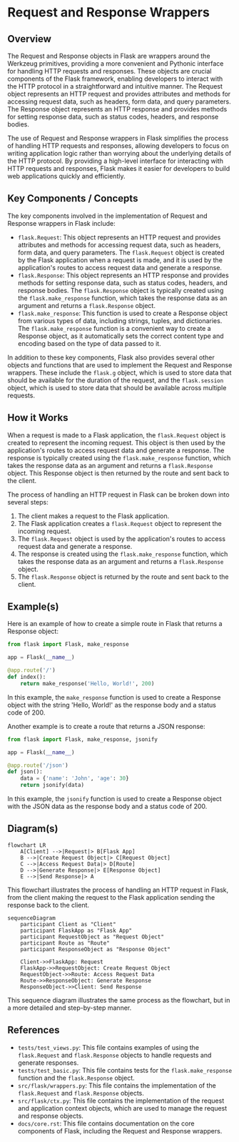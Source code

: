 # Request and Response Wrappers
## Overview
The Request and Response objects in Flask are wrappers around the Werkzeug primitives, providing a more convenient and Pythonic interface for handling HTTP requests and responses. These objects are crucial components of the Flask framework, enabling developers to interact with the HTTP protocol in a straightforward and intuitive manner. The Request object represents an HTTP request and provides attributes and methods for accessing request data, such as headers, form data, and query parameters. The Response object represents an HTTP response and provides methods for setting response data, such as status codes, headers, and response bodies.

The use of Request and Response wrappers in Flask simplifies the process of handling HTTP requests and responses, allowing developers to focus on writing application logic rather than worrying about the underlying details of the HTTP protocol. By providing a high-level interface for interacting with HTTP requests and responses, Flask makes it easier for developers to build web applications quickly and efficiently.

## Key Components / Concepts
The key components involved in the implementation of Request and Response wrappers in Flask include:
- `flask.Request`: This object represents an HTTP request and provides attributes and methods for accessing request data, such as headers, form data, and query parameters. The `flask.Request` object is created by the Flask application when a request is made, and it is used by the application's routes to access request data and generate a response.
- `flask.Response`: This object represents an HTTP response and provides methods for setting response data, such as status codes, headers, and response bodies. The `flask.Response` object is typically created using the `flask.make_response` function, which takes the response data as an argument and returns a `flask.Response` object.
- `flask.make_response`: This function is used to create a Response object from various types of data, including strings, tuples, and dictionaries. The `flask.make_response` function is a convenient way to create a Response object, as it automatically sets the correct content type and encoding based on the type of data passed to it.

In addition to these key components, Flask also provides several other objects and functions that are used to implement the Request and Response wrappers. These include the `flask.g` object, which is used to store data that should be available for the duration of the request, and the `flask.session` object, which is used to store data that should be available across multiple requests.

## How it Works
When a request is made to a Flask application, the `flask.Request` object is created to represent the incoming request. This object is then used by the application's routes to access request data and generate a response. The response is typically created using the `flask.make_response` function, which takes the response data as an argument and returns a `flask.Response` object. This Response object is then returned by the route and sent back to the client.

The process of handling an HTTP request in Flask can be broken down into several steps:
1. The client makes a request to the Flask application.
2. The Flask application creates a `flask.Request` object to represent the incoming request.
3. The `flask.Request` object is used by the application's routes to access request data and generate a response.
4. The response is created using the `flask.make_response` function, which takes the response data as an argument and returns a `flask.Response` object.
5. The `flask.Response` object is returned by the route and sent back to the client.

## Example(s)
Here is an example of how to create a simple route in Flask that returns a Response object:
```python
from flask import Flask, make_response

app = Flask(__name__)

@app.route('/')
def index():
    return make_response('Hello, World!', 200)
```
In this example, the `make_response` function is used to create a Response object with the string 'Hello, World!' as the response body and a status code of 200.

Another example is to create a route that returns a JSON response:
```python
from flask import Flask, make_response, jsonify

app = Flask(__name__)

@app.route('/json')
def json():
    data = {'name': 'John', 'age': 30}
    return jsonify(data)
```
In this example, the `jsonify` function is used to create a Response object with the JSON data as the response body and a status code of 200.

## Diagram(s)
```mermaid
flowchart LR
    A[Client] -->|Request|> B[Flask App]
    B -->|Create Request Object|> C[Request Object]
    C -->|Access Request Data|> D[Route]
    D -->|Generate Response|> E[Response Object]
    E -->|Send Response|> A
```
This flowchart illustrates the process of handling an HTTP request in Flask, from the client making the request to the Flask application sending the response back to the client.

```mermaid
sequenceDiagram
    participant Client as "Client"
    participant FlaskApp as "Flask App"
    participant RequestObject as "Request Object"
    participant Route as "Route"
    participant ResponseObject as "Response Object"

    Client->>FlaskApp: Request
    FlaskApp->>RequestObject: Create Request Object
    RequestObject->>Route: Access Request Data
    Route->>ResponseObject: Generate Response
    ResponseObject->>Client: Send Response
```
This sequence diagram illustrates the same process as the flowchart, but in a more detailed and step-by-step manner.

## References
- `tests/test_views.py`: This file contains examples of using the `flask.Request` and `flask.Response` objects to handle requests and generate responses.
- `tests/test_basic.py`: This file contains tests for the `flask.make_response` function and the `flask.Response` object.
- `src/flask/wrappers.py`: This file contains the implementation of the `flask.Request` and `flask.Response` objects.
- `src/flask/ctx.py`: This file contains the implementation of the request and application context objects, which are used to manage the request and response objects.
- `docs/core.rst`: This file contains documentation on the core components of Flask, including the Request and Response wrappers.